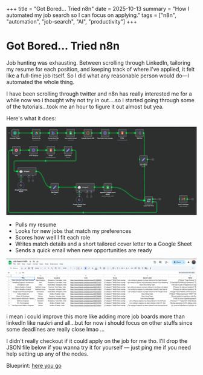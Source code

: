 +++
title = "Got Bored... Tried n8n"
date = 2025-10-13
summary = "How I automated my job search so I can focus on applying."
tags = ["n8n", "automation", "job-search", "AI", "productivity"]
+++

# Got Bored... Tried n8n

Job hunting was exhausting. Between scrolling through LinkedIn, tailoring my resume for each position, and keeping track of where I've applied, it felt like a full-time job 
itself. So I did what any reasonable person would do—I automated the whole thing.

I have been scrolling through twitter and n8n has really interested me for a while now wo i thought why not try in out....so i started going through some of the tutorials...took me an hour to figure it out almost but yea.

Here's what it does:

![Workflow diagram](https://raw.githubusercontent.com/blueee04/blog/main/content/images/2025-10-13-Got%20Bored...Tried%20n8n/workflow.png)

- Pulls my resume
- Looks for new jobs that match my preferences
- Scores how well I fit each role
- Writes match details and a short tailored cover letter to a Google Sheet
- Sends a quick email when new opportunities are ready

![Results in a sheet](https://raw.githubusercontent.com/blueee04/blog/main/content/images/2025-10-13-Got%20Bored...Tried%20n8n/sheets.png)

i mean i could improve this more like adding more job boards more than linkedIn like naukri and all...but for now i should focus on other stuffs since some deadlines are really close lmao ...

I didn't really checkout if it could apply on the job for me tho.
I'll drop the JSON file below if you wanna try it for yourself — just ping me if you need help setting up any of the nodes.

Blueprint: [here you go](https://raw.githubusercontent.com/blueee04/blog/main/content/Downloads/n8n-jobcheck.json)

